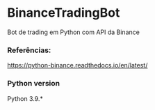 # BinanceTradingBot
Bot de trading em Python com API da Binance

### Referências:  
https://python-binance.readthedocs.io/en/latest/

### Python version
Python 3.9.*
